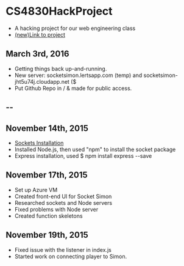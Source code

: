 # CS4830HackProject
- A hacking project for our web engineering class
- [(new)Link to project](http://socketsimon.lertsapp.com)

## March 3rd, 2016
- Getting things back up-and-running.
- New server: socketsimon.lertsapp.com (temp) and socketsimon-jht5u74j.cloudapp.net ($
- Put Github Repo in / & made for public access.

## --

## November 14th, 2015
- [Sockets Installation](http://socket.io/download/)
- Installed Node.js, then used "npm" to install the socket package
- Express installation, used $ npm install express --save

## November 17th, 2015
- Set up Azure VM
- Created front-end UI for Socket Simon
- Researched sockets and Node servers
- Fixed problems with Node server
- Created function skeletons

## November 19th, 2015
- Fixed issue with the listener in index.js
- Started work on connecting player to Simon.
